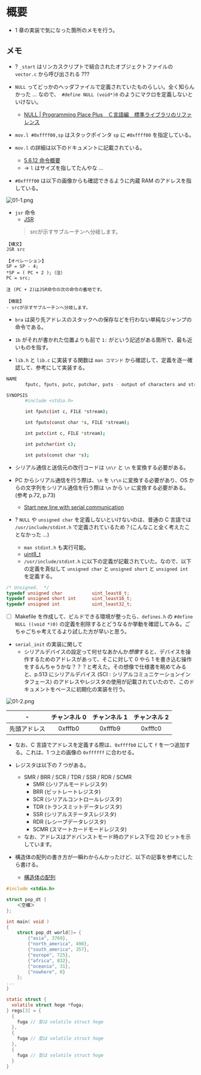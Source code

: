 # 概要

- 1 章の実装で気になった箇所のメモを行う。

## メモ

- ? `_start` はリンカスクリプトで結合されたオブジェクトファイルの `vector.c` から呼び出される ???

- `NULL` ってどっかのヘッダファイルで定義されていたものらしい。全く知らんかった ... なので、` #define NULL (void*)0` のようにマクロを定義しないといけない。
  - [NULL | Programming Place Plus　Ｃ言語編　標準ライブラリのリファレンス](https://programming-place.net/ppp/contents/c/appendix/reference/NULL.html)

- `mov.l #0xffff00,sp` はスタックポインタ `sp` に `#0xffff00` を指定している。

- `mov.l` の詳細は以下のドキュメントに記載されている。
  - [5.6.12 命令概要](http://tool-support.renesas.com/autoupdate/support/onlinehelp/ja-JP/csp/V4.01.00/CS+.chm/Compiler-CCRX.chm/Output/ccrx05c0612y.html)
  - -> `l` はサイズを指してたんやな ...

- `#0xffff00` は以下の画像からも確認できるように内蔵 RAM のアドレスを指している。

![01-1.png](01-1.png)

- `jsr` 命令
  - [JSR](http://tool-support.renesas.com/autoupdate/support/onlinehelp/ja-JP/csp/V4.01.00/CS+.chm/Compiler-CCRX.chm/Output/ccrx05c0613y0029.html)
  > srcが示すサブルーチンへ分岐します。

```
【構文】
JSR src

【オペレーション】
SP = SP - 4;
*SP = ( PC + 2 );（注）
PC = src;

注 (PC + 2)はJSR命令の次の命令の番地です。
 
【機能】
- srcが示すサブルーチンへ分岐します。
```

- `bra` は戻り先アドレスのスタックへの保存などを行わない単純なジャンプの命令である。
- `1b` がそれが書かれた位置よりも前で `1:` がという記述がある箇所で、最も近いものを指す。

- `lib.h` と `lib.c` に実装する関数は `man コマンド` から確認して、定義を逐一確認して、参考にして実装する。

```bash
NAME
       fputc, fputs, putc, putchar, puts - output of characters and strings

SYNOPSIS
       #include <stdio.h>

       int fputc(int c, FILE *stream);

       int fputs(const char *s, FILE *stream);

       int putc(int c, FILE *stream);

       int putchar(int c);

       int puts(const char *s);
```

- シリアル通信と送信元の改行コードは `\n\r` と `\n` を変換する必要がある。
- PC からシリアル通信を行う際は、`\n` を `\r\n` に変換する必要があり、OS からの文字列をシリアル通信を行う際は `\n` から `\r` に変換する必要がある。(参考 p.72, p.73)
  - [Start new line with serial communication](https://stackoverflow.com/questions/11318638/start-new-line-with-serial-communication)

- ? `NULL` や `unsigned char` を定義しないといけないのは、普通の C 言語では `/usr/include/stdint.h` で定義されているため？(こんなこと全く考えたことなかった ...)
  - `man stdint.h` も実行可能。
  - [uint8_t](https://www.wdic.org/w/TECH/uint8_t)
  - `/usr/include/stdint.h` に以下の定義が記載されていた。なので、以下の定義を真似して `unsigned char` と `unsigned short` と `unsigned int` を定義する。

```c
/* Unsigned.  */
typedef unsigned char           uint_least8_t;
typedef unsigned short int      uint_least16_t;
typedef unsigned int            uint_least32_t;
```

- [ ] Makefile を作成して、ビルドできる環境が整ったら、`defines.h` の `#define NULL ((void *)0)` の定義を削除するとどうなるか挙動を確認してみる。ごちゃごちゃ考えてるより試した方が早いと思う。

- `serial_init` の実装に関して
  - シリアルデバイスの設定って何せなあかんか*想像*すると、デバイスを操作するためのアドレスがあって、そこに対して 0 やら 1 を書き込む操作をするんちゃうかな？？？と考えた。その想像で仕様書を眺めてみると、p.513 にシリアルデバイス (SCI : シリアルコミュニケーションインタフェース) のアドレスやレジスタの使用が記載されていたので、このドキュメントをベースに初期化の実装を行う。

![01-2.png](01-2.png)

| - | チャンネル 0 | チャンネル 1 | チャンネル 2 |
|:-:|:----------:|:-------------:|:------:|
| 先頭アドレス | 0xfffb0 | 0xfffb9 | 0xfffc0 |

- なお、C 言語でアドレスを定義する際は、`0xffffb0` にして `f` を一つ追加する。これは、1 つ上の画像の `0xffffff` に合わせる。

- レジスタは以下の 7 つがある。
  - SMR / BRR / SCR / TDR / SSR / RDR / SCMR
    - SMR (シリアルモードレジスタ)
    - BRR (ビットレートレジスタ)
    - SCR (シリアルコントロールレジスタ)
    - TDR (トランスミットデータレジスタ)
    - SSR (シリアルステータスレジスタ)
    - RDR (レシーブデータレジスタ)
    - SCMR (スマートカードモードレジスタ)
  - なお、アドレスはアドバンストモード時のアドレス下位 20 ビットを示しています。

- 構造体の配列の書き方が一瞬わからんかったけど、以下の記事を参考にしたら書ける。
  - [構造体の配列](http://web.cc.yamaguchi-u.ac.jp/~fukuyo/prog2/603.html)

```c
#include <stdio.h>

struct pop_dt {
    ＜空欄＞
};

int main( void )
{
    struct pop_dt world[]= {
        {"asia", 3769},
        {"north_america", 498},
        {"south_america", 357},
        {"europe", 725},
        {"africa", 832},
        {"oceania", 31},
        {"nowhere", 0}
    };
...
}
```

```c
static struct {
  volatile struct hoge *fuga;
} regs[3] = {
  {
    fuga // 型は volatile struct hoge
  },
  {
    fuga // 型は volatile struct hoge
  },
  {
    fuga // 型は volatile struct hoge
  }
}
```

